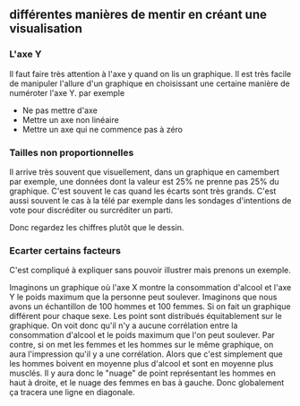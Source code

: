 ## différentes manières de mentir en créant une visualisation

### L'axe Y

Il faut faire très attention à l'axe y quand on lis un graphique. Il est très facile de manipuler l'allure d'un graphique en choisissant une certaine manière de numéroter l'axe Y. par exemple

- Ne pas mettre d'axe
- Mettre un axe non linéaire
- Mettre un axe qui ne commence pas à zéro

### Tailles non proportionnelles

Il arrive très souvent que visuellement, dans un graphique en camembert par exemple, une données dont la valeur est 25% ne prenne pas 25% du graphique. C'est souvent le cas quand les écarts sont très grands. C'est aussi souvent le cas à la télé par exemple dans les sondages d'intentions de vote pour discréditer ou surcréditer un parti.

Donc regardez les chiffres plutôt que le dessin.

### Ecarter certains facteurs

C'est compliqué à expliquer sans pouvoir illustrer mais prenons un exemple. 

Imaginons un graphique où l'axe X montre la consommation d'alcool et l'axe Y le poids maximum que la personne peut soulever. Imaginons que nous avons un échantillon de 100 hommes et 100 femmes. Si on fait un graphique différent pour chaque sexe. Les point sont distribués équitablement sur le graphique. On voit donc qu'il n'y a aucune corrélation entre la consommation d'alcool et le poids maximum que l'on peut soulever.
Par contre, si on met les femmes et les hommes sur le même graphique, on aura l'impression qu'il y a une corrélation. Alors que c'est simplement que les hommes boivent en moyenne plus d'alcool et sont en moyenne plus musclés. Il y aura donc le "nuage" de point représentant les hommes en haut à droite, et le nuage des femmes en bas à gauche. Donc globalement ça tracera une ligne en diagonale.

